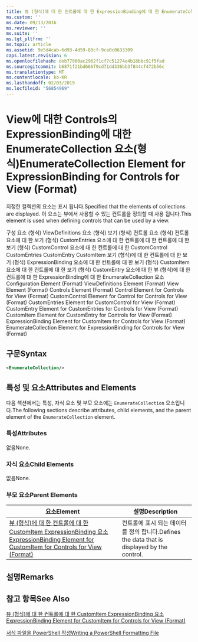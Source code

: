 ```yaml
---
title: 뷰 (형식)에 대 한 컨트롤에 대 한 ExpressionBinding에 대 한 EnumerateCollection 요소 | Microsoft Docs
ms.custom: ''
ms.date: 09/13/2016
ms.reviewer: ''
ms.suite: ''
ms.tgt_pltfrm: ''
ms.topic: article
ms.assetid: 9e5d4cab-6d93-4d59-80cf-9ca0c0633309
caps.latest.revision: 6
ms.openlocfilehash: deb77960ac2962f1cf7c51274e4b18bbc91f5fad
ms.sourcegitcommit: b6871f21bd666f9cd71dd336bb3f844cf472b56c
ms.translationtype: MT
ms.contentlocale: ko-KR
ms.lasthandoff: 02/03/2019
ms.locfileid: "56854969"
---
```

# <a name="enumeratecollection-element-for-expressionbinding-for-controls-for-view-format"></a><span data-ttu-id="13ea3-102">View에 대한 Controls의 ExpressionBinding에 대한 EnumerateCollection 요소(형식)</span><span class="sxs-lookup"><span data-stu-id="13ea3-102">EnumerateCollection Element for ExpressionBinding for Controls for View (Format)</span></span>

<span data-ttu-id="13ea3-103">지정한 컬렉션의 요소는 표시 됩니다.</span><span class="sxs-lookup"><span data-stu-id="13ea3-103">Specified that the elements of collections are displayed.</span></span> <span data-ttu-id="13ea3-104">이 요소는 뷰에서 사용할 수 있는 컨트롤을 정의할 때 사용 됩니다.</span><span class="sxs-lookup"><span data-stu-id="13ea3-104">This element is used when defining controls that can be used by a view.</span></span>

<span data-ttu-id="13ea3-105">구성 요소 (형식) ViewDefinitions 요소 (형식) 보기 (형식) 컨트롤 요소 (형식) 컨트롤 요소에 대 한 보기 (형식) CustomEntries 요소에 대 한 컨트롤에 대 한 컨트롤에 대 한 보기 (형식) CustomControl 요소에 대 한 컨트롤에 대 한 CustomControl CustomEntries CustomEntry CustomItem 보기 (형식)에 대 한 컨트롤에 대 한 보기 (형식) ExpressionBinding 요소에 대 한 컨트롤에 대 한 보기 (형식) CustomItem 요소에 대 한 컨트롤에 대 한 보기 (형식) CustomEntry 요소에 대 한 뷰 (형식)에 대 한 컨트롤에 대 한 ExpressionBinding에 대 한 EnumerateCollection 요소</span><span class="sxs-lookup"><span data-stu-id="13ea3-105">Configuration Element (Format) ViewDefinitions Element (Format) View Element (Format) Controls Element (Format) Control Element for Controls for View (Format) CustomControl Element for Control for Controls for View (Format) CustomEntries Element for CustomControl for View (Format) CustomEntry Element for CustomEntries for Controls for View (Format) CustomItem Element for CustomEntry for Controls for View (Format) ExpressionBinding Element for CustomItem for Controls for View (Format) EnumerateCollection Element for ExpressionBinding for Controls for View (Format)</span></span>

## <a name="syntax"></a><span data-ttu-id="13ea3-106">구문</span><span class="sxs-lookup"><span data-stu-id="13ea3-106">Syntax</span></span>

```xml
<EnumerateCollection/>
```

## <a name="attributes-and-elements"></a><span data-ttu-id="13ea3-107">특성 및 요소</span><span class="sxs-lookup"><span data-stu-id="13ea3-107">Attributes and Elements</span></span>

<span data-ttu-id="13ea3-108">다음 섹션에서는 특성, 자식 요소 및 부모 요소에는 `EnumerateCollection` 요소입니다.</span><span class="sxs-lookup"><span data-stu-id="13ea3-108">The following sections describe attributes, child elements, and the parent element of the `EnumerateCollection` element.</span></span>

### <a name="attributes"></a><span data-ttu-id="13ea3-109">특성</span><span class="sxs-lookup"><span data-stu-id="13ea3-109">Attributes</span></span>

<span data-ttu-id="13ea3-110">없음</span><span class="sxs-lookup"><span data-stu-id="13ea3-110">None.</span></span>

### <a name="child-elements"></a><span data-ttu-id="13ea3-111">자식 요소</span><span class="sxs-lookup"><span data-stu-id="13ea3-111">Child Elements</span></span>

<span data-ttu-id="13ea3-112">없음</span><span class="sxs-lookup"><span data-stu-id="13ea3-112">None.</span></span>

### <a name="parent-elements"></a><span data-ttu-id="13ea3-113">부모 요소</span><span class="sxs-lookup"><span data-stu-id="13ea3-113">Parent Elements</span></span>

|<span data-ttu-id="13ea3-114">요소</span><span class="sxs-lookup"><span data-stu-id="13ea3-114">Element</span></span>|<span data-ttu-id="13ea3-115">설명</span><span class="sxs-lookup"><span data-stu-id="13ea3-115">Description</span></span>|
|-------------|-----------------|
|[<span data-ttu-id="13ea3-116">뷰 (형식)에 대 한 컨트롤에 대 한 CustomItem ExpressionBinding 요소</span><span class="sxs-lookup"><span data-stu-id="13ea3-116">ExpressionBinding Element for CustomItem for Controls for View (Format)</span></span>](./expressionbinding-element-for-customitem-for-controls-for-view-format.md)|<span data-ttu-id="13ea3-117">컨트롤에 표시 되는 데이터를 정의 합니다.</span><span class="sxs-lookup"><span data-stu-id="13ea3-117">Defines the data that is displayed by the control.</span></span>|

## <a name="remarks"></a><span data-ttu-id="13ea3-118">설명</span><span class="sxs-lookup"><span data-stu-id="13ea3-118">Remarks</span></span>

## <a name="see-also"></a><span data-ttu-id="13ea3-119">참고 항목</span><span class="sxs-lookup"><span data-stu-id="13ea3-119">See Also</span></span>

[<span data-ttu-id="13ea3-120">뷰 (형식)에 대 한 컨트롤에 대 한 CustomItem ExpressionBinding 요소</span><span class="sxs-lookup"><span data-stu-id="13ea3-120">ExpressionBinding Element for CustomItem for Controls for View (Format)</span></span>](./expressionbinding-element-for-customitem-for-controls-for-view-format.md)

[<span data-ttu-id="13ea3-121">서식 파일을 PowerShell 작성</span><span class="sxs-lookup"><span data-stu-id="13ea3-121">Writing a PowerShell Formatting File</span></span>](./writing-a-powershell-formatting-file.md)
